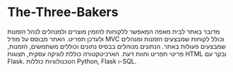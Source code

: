 # The-Three-Bakers
מדובר באתר לבית מאפה המאפשר ללקוחות להזמין מוצרים ולמנהלים לנהל הזמנות ולעדכן תפריט. האתר מבוסס על מודל MVC וכולל לקוחות שמבצעים הזמנות ומנהלים שמבצעים פעולות באתר. הנתונים מנוהלים בבסיס נתונים וכוללים משתמשים, הזמנות, פריטי תפריט וחוות דעת. הארכיטקטורה כוללת לוגיקה עסקית, תצוגות HTML ובקר עם Flask. הטכנולוגיות כוללות Python, Flask ו-SQL.

